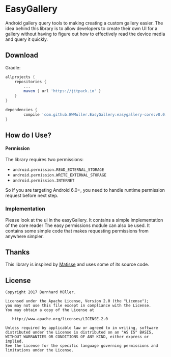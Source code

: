 # EasyGallery
Android gallery query tools to making creating a custom gallery easier.
The idea behind this library is to allow developers to create their own UI for a gallery 
without having to figure out how to effectively read the device media and query it quickly. 

## Download
Gradle:

```groovy
allprojects {
    repositories {
        ...
        maven { url 'https://jitpack.io' }
    }
}

dependencies {
        compile 'com.github.BWMuller.EasyGallery:easygallery-core:v0.0.1'
}
```

## How do I Use?
#### Permission
The library requires two permissions:
- `android.permission.READ_EXTERNAL_STORAGE`
- `android.permission.WRITE_EXTERNAL_STORAGE`
- `android.permission.INTERNET`

So if you are targeting Android 6.0+, you need to handle runtime permission request before next step.

### Implementation
Please look at the ui in the easyGallery. It contains a simple implementation of the core reader
The easy permissions module can also be used. It contains some simple code that makes requesting permissions from
anywhere simpler.

## Thanks
This library is inspired by [Matisse](https://github.com/zhihu/Matisse) and uses some of its source code.

## License

    Copyright 2017 Bernhard Müller.

    Licensed under the Apache License, Version 2.0 (the "License");
    you may not use this file except in compliance with the License.
    You may obtain a copy of the License at

       http://www.apache.org/licenses/LICENSE-2.0

    Unless required by applicable law or agreed to in writing, software
    distributed under the License is distributed on an "AS IS" BASIS,
    WITHOUT WARRANTIES OR CONDITIONS OF ANY KIND, either express or implied.
    See the License for the specific language governing permissions and
    limitations under the License.
